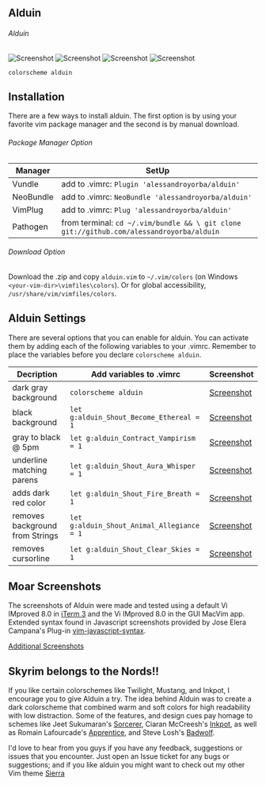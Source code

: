 Alduin
------

###### Alduin
![Screenshot](https://cloud.githubusercontent.com/assets/11221489/19174337/e3f3aa68-8be2-11e6-8474-4908f44e7505.png)
![Screenshot](https://cloud.githubusercontent.com/assets/11221489/19262924/6eea0bd0-8f4e-11e6-9bba-73c268290a36.png)
![Screenshot](https://cloud.githubusercontent.com/assets/11221489/19262969/ae6acfb0-8f4e-11e6-81bb-43552a1b03a6.png)
![Screenshot](https://cloud.githubusercontent.com/assets/11221489/19263809/0a473360-8f53-11e6-850d-c8af33cd3e06.png)

```VimL
colorscheme alduin
```

Installation
---------------
There are a few ways to install alduin. The first option is by using your favorite vim package manager and the second is by manual download.

###### Package Manager Option
| Manager          | SetUp                                                                                      |
|------------------|--------------------------------------------------------------------------------------------|
| Vundle           | add to .vimrc:   `Plugin 'alessandroyorba/alduin'`                                         |
| NeoBundle        | add to .vimrc:   `NeoBundle 'alessandroyorba/alduin'`                                      |
| VimPlug          | add to .vimrc:   `Plug 'alessandroyorba/alduin'`                                           |
| Pathogen         | from terminal:   `cd ~/.vim/bundle && \ git clone git://github.com/alessandroyorba/alduin` |

###### Download Option
Download the .zip and copy `alduin.vim` to `~/.vim/colors` (on Windows `<your-vim-dir>\vimfiles\colors`). Or for global accessibility, `/usr/share/vim/vimfiles/colors`.

Alduin Settings
---------------
There are several options that you can enable for alduin. You can activate them by adding each of the following variables to your .vimrc. Remember to place the variables before you declare `colorscheme alduin`.

| Decription                            | Add variables to .vimrc                     | Screenshot                          |
|---------------------------------------|---------------------------------------------|-------------------------------------|
| dark gray background                  | `colorscheme alduin`                        | [Screenshot](https://cloud.githubusercontent.com/assets/11221489/19263012/f45e8ca0-8f4e-11e6-860d-7fdf24b75a0a.png) |
| black background                      | `let g:alduin_Shout_Become_Ethereal = 1`    | [Screenshot](https://cloud.githubusercontent.com/assets/11221489/19263164/cb2628d8-8f4f-11e6-8202-fe0eda4d2335.png) |
| gray to black @ 5pm                   | `let g:alduin_Contract_Vampirism = 1`       | [Screenshot](https://cloud.githubusercontent.com/assets/11221489/19263262/53ccd54c-8f50-11e6-8f49-a90efd127ae5.png) |
| underline matching parens             | `let g:alduin_Shout_Aura_Whisper = 1`       | [Screenshot](https://cloud.githubusercontent.com/assets/11221489/19263436/36c3e99e-8f51-11e6-9c7a-3a957afab5ce.png) |
| adds dark red color                   | `let g:alduin_Shout_Fire_Breath = 1`        | [Screenshot](https://cloud.githubusercontent.com/assets/11221489/19263338/adb7cf44-8f50-11e6-840b-b07180b03941.png) |
| removes background from Strings       | `let g:alduin_Shout_Animal_Allegiance = 1`  | [Screenshot](https://cloud.githubusercontent.com/assets/11221489/19263701/69d87024-8f52-11e6-8086-ecaeca0b18b3.png) |
| removes cursorline                    | `let g:alduin_Shout_Clear_Skies = 1`        | [Screenshot](https://cloud.githubusercontent.com/assets/11221489/19264102/4230e2d4-8f54-11e6-9bf5-2fba384c6bae.png) |


Moar Screenshots
------------
The screenshots of Alduin were made and tested using a default Vi IMproved 8.0 in [iTerm 3](https://www.iterm2.com) and the Vi IMproved 8.0 in the GUI MacVim app. Extended syntax found in Javascript screenshots provided by Jose Elera Campana's Plug-in [vim-javascript-syntax](https://github.com/jelera/vim-javascript-syntax).

[Additional Screenshots](https://github.com/AlessandroYorba/Alduin/issues/5)

Skyrim belongs to the Nords!!
-------
If you like certain colorschemes like Twilight, Mustang, and Inkpot, I encourage you to give Alduin a try. The idea behind Alduin was to create a dark colorscheme that combined warm and soft colors for high readability with low distraction. Some of the features, and design cues pay homage to schemes like Jeet Sukumaran's [Sorcerer](http://jeetworks.org/sorcerer/), Ciaran McCreesh's [Inkpot](https://github.com/ciaranm/inkpot), as well as Romain Lafourcade's [Apprentice](https://github.com/romainl/Apprentice), and Steve Losh's [Badwolf](https://github.com/sjl/badwolf).

I'd love to hear from you guys if you have any feedback, suggestions or issues that you encounter. Just open an Issue ticket for any bugs or suggestions; and if you like alduin you might want to check out my other Vim theme [Sierra](https://github.com/AlessandroYorba/Sierra)
